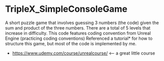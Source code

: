 # TripleX_SimpleConsoleGame
A short puzzle game that involves guessing 3 numbers (the code) given the sum and product
of the three numbers. There are a total of 5 levels that increase in difficulty. This
code features coding convention from Unreal Engine (practicing coding conventions)
Referenced a tutorial* for how to structure this game, but most of the code is implemented 
by me.

 * https://www.udemy.com/course/unrealcourse/ <-- a great little course
